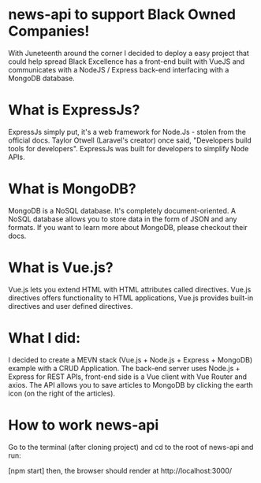 # news-api to support Black Owned Companies!

With Juneteenth around the corner I decided to deploy a easy project that could help spread Black Excellence has a front-end built with VueJS and communicates with a NodeJS / Express back-end interfacing with a MongoDB database. 


# What is ExpressJs?
ExpressJs simply put, it's a web framework for Node.Js - stolen from the official docs. Taylor Otwell (Laravel's creator) once said, "Developers build tools for developers". ExpressJs was built for developers to simplify Node APIs.

# What is MongoDB?
MongoDB is a NoSQL database. It's completely document-oriented. A NoSQL database allows you to store data in the form of JSON and any formats. If you want to learn more about MongoDB, please checkout their docs.

# What is Vue.js?
Vue.js lets you extend HTML with HTML attributes called directives. Vue.js directives offers functionality to HTML applications, Vue.js provides built-in directives and user defined directives.

# What I did:
I decided to create a MEVN stack (Vue.js + Node.js + Express + MongoDB) example with a CRUD Application. The back-end server uses Node.js + Express for REST APIs, front-end side is a Vue client with Vue Router and axios. The API allows you to save articles to MongoDB by clicking the earth icon (on the right of the articles). 

# How to work news-api
Go to the terminal (after cloning project) and cd to the root of news-api and run:

[npm start]
then, the browser should render at http://localhost:3000/

